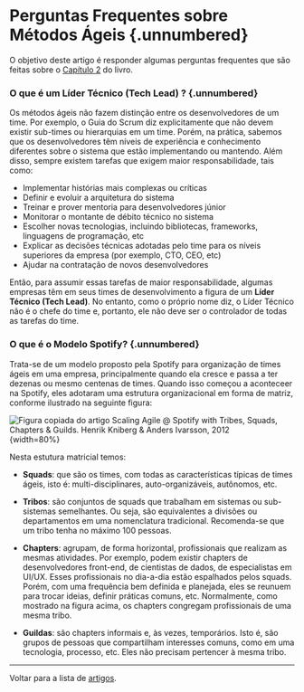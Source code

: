 # Perguntas Frequentes sobre Métodos Ágeis {.unnumbered}

O objetivo deste artigo é responder algumas perguntas frequentes que são 
feitas sobre o [Capítulo 2](https://engsoftmoderna.info/cap2.html) do livro. 

### O que é um Líder Técnico (Tech Lead) ? {.unnumbered}

Os métodos ágeis não fazem distinção entre os desenvolvedores 
de um time. Por exemplo, o Guia do Scrum diz explicitamente que não devem existir sub-times ou 
hierarquias em um time. Porém, na prática, sabemos que os desenvolvedores têm 
níveis de experiência e conhecimento diferentes sobre o sistema que estão 
implementando ou mantendo. Além disso, sempre existem tarefas que exigem maior 
responsabilidade, tais como: 

* Implementar histórias mais complexas ou críticas
* Definir e evoluir a arquitetura do sistema
* Treinar e prover mentoria para desenvolvedores júnior
* Monitorar o montante de débito técnico no sistema
* Escolher novas tecnologias, incluindo bibliotecas, frameworks, linguagens 
de programação, etc
* Explicar as decisões técnicas adotadas pelo time para os níveis superiores 
da empresa (por exemplo, CTO, CEO, etc)
* Ajudar na contratação de novos desenvolvedores


Então, para assumir essas tarefas de maior responsabilidade, algumas empresas 
têm em seus times de desenvolvimento a figura de um **Líder Técnico (Tech Lead)**. 
No entanto, como o próprio nome diz, o Líder Técnico não é o chefe do time e, 
portanto, ele não deve ser o controlador de todas as tarefas do time.

### O que é o Modelo Spotify? {.unnumbered}

Trata-se de um modelo proposto pela Spotify para organização de times ágeis em
uma empresa, principalmente quando ela cresce e passa a ter dezenas ou mesmo 
centenas de times. Quando isso começou a aconteceer na Spotify, eles adotaram
uma estrutura organizacional em forma de matriz, conforme ilustrado na seguinte
figura:

![Figura copiada do artigo Scaling Agile @ Spotify
with Tribes, Squads, Chapters & Guilds.
Henrik Kniberg & Anders Ivarsson, 2012](./figs/modelo-spotify.jpg){width=80%}


Nesta estutura matricial temos:

* **Squads**: que são os times, com todas as características típicas de times
ágeis, isto é: multi-disciplinares, auto-organizáveis, autônomos, etc. 

* **Tribos**: são conjuntos de squads que trabalham em sistemas ou sub-sistemas semelhantes.
Ou seja, são equivalentes a divisões ou departamentos em uma nomenclatura tradicional.
Recomenda-se que um tribo tenha no máximo 100 pessoas.

* **Chapters**: agrupam, de forma horizontal, profissionais que realizam
as mesmas atividades. Por exemplo, podem existir chapters de desenvolvedores 
front-end, de cientistas de dados, de especialistas em UI/UX. Esses profissionais 
no dia-a-dia estão espalhados pelos squads. Porém, com uma frequência bem
definida e planejada, eles se reunuem para trocar ideias, definir práticas 
comuns, etc. Normalmente, como mostrado na figura acima, os chapters congregam 
profissionais de uma mesma tribo.

* **Guildas**: são chapters informais e, às vezes, temporários. Isto é,
são grupos de pessoas que compartilham interesses comuns, como em uma tecnologia, 
processo, etc. Eles não precisam pertencer à mesma tribo.

* * * 

Voltar para a lista de [artigos](./artigos.html).

